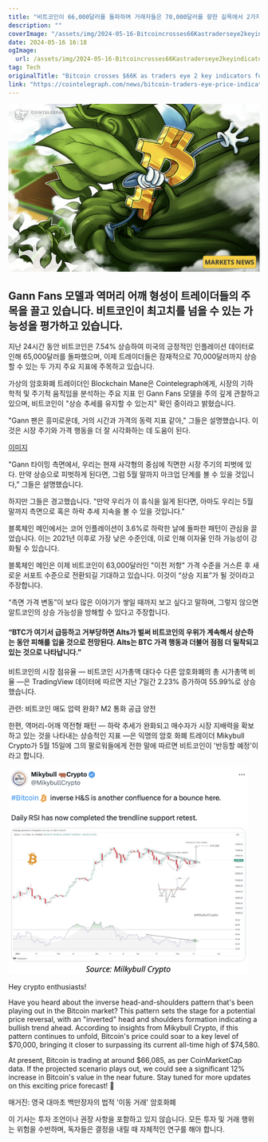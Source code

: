 ```yaml
---
title: "비트코인이 66,000달러를 돌파하며 거래자들은 70,000달러를 향한 길목에서 2가지 주요 지표를 주목하고 있다고 합니다"
description: ""
coverImage: "/assets/img/2024-05-16-Bitcoincrosses66Kastraderseye2keyindicatorsfor70Ktarget_thumbnail.png"
date: 2024-05-16 16:18
ogImage: 
  url: /assets/img/2024-05-16-Bitcoincrosses66Kastraderseye2keyindicatorsfor70Ktarget_thumbnail.png
tag: Tech
originalTitle: "Bitcoin crosses $66K as traders eye 2 key indicators for $70K target"
link: "https://cointelegraph.com/news/bitcoin-traders-eye-price-indicators-for-jump-to-70000"
---
```



![이미지](/assets/img/2024-05-16-Bitcoincrosses66Kastraderseye2keyindicatorsfor70Ktarget_thumbnail.png)

## Gann Fans 모델과 역머리 어깨 형성이 트레이더들의 주목을 끌고 있습니다. 비트코인이 최고치를 넘을 수 있는 가능성을 평가하고 있습니다.

지난 24시간 동안 비트코인은 7.54% 상승하여 미국의 긍정적인 인플레이션 데이터로 인해 65,000달러를 돌파했으며, 이제 트레이더들은 잠재적으로 70,000달러까지 상승할 수 있는 두 가지 주요 지표에 주목하고 있습니다.

가상의 암호화폐 트레이더인 Blockchain Mane은 Cointelegraph에게, 시장의 기하학적 및 주기적 움직임을 분석하는 주요 지표 인 Gann Fans 모델을 주의 깊게 관찰하고 있으며, 비트코인이 "상승 추세를 유지할 수 있는지" 확인 중이라고 밝혔습니다.

<div class="content-ad"></div>

"Gann 팬은 흥미로운데, 거의 시간과 가격의 동력 지표 같아," 그들은 설명했습니다. 이것은 시장 주기와 가격 행동을 더 잘 시각화하는 데 도움이 된다.

[이미지](/assets/img/2024-05-16-Bitcoincrosses66Kastraderseye2keyindicatorsfor70Ktarget_0.png)

"Gann 타이밍 측면에서, 우리는 현재 사각형의 중심에 직면한 시장 주기의 피벗에 있다. 만약 상승으로 피벗하게 된다면, 그럼 5월 말까지 마크업 단계를 볼 수 있을 것입니다," 그들은 설명했습니다.

하지만 그들은 경고했습니다. "만약 우리가 이 휴식을 잃게 된다면, 아마도 우리는 5월 말까지 측면으로 혹은 하락 추세 지속을 볼 수 있을 것입니다."

<div class="content-ad"></div>

블록체인 메인에서는 코어 인플레이션이 3.6%로 하락한 날에 돌파한 패턴이 관심을 끌었습니다. 이는 2021년 이후로 가장 낮은 수준인데, 이로 인해 이자율 인하 가능성이 강화될 수 있습니다.

블록체인 메인은 이제 비트코인이 63,000달러인 "이전 저항" 가격 수준을 거스른 후 새로운 서포트 수준으로 전환되길 기대하고 있습니다. 이것이 “상승 지표”가 될 것이라고 주장합니다.

“측면 가격 변동”이 보다 많은 이야기가 쌓일 때까지 보고 싶다고 말하며, 그렇지 않으면 알트코인의 상승 가능성을 방해할 수 있다고 주장합니다.

<div class="content-ad"></div>

#### “BTC가 여기서 급등하고 거부당하면 Alts가 벌써 비트코인의 우위가 계속해서 상슨하는 동안 피해를 입을 것으로 전망된다. Alts는 BTC 가격 행동과 더불어 점점 더 밀착되고 있는 것으로 나타납니다.”

비트코인의 시장 점유율 — 비트코인 시가총액 대다수 다른 암호화폐의 총 시가총액 비율 —은 TradingView 데이터에 따르면 지난 7일간 2.23% 증가하여 55.99%로 상승했습니다.

관련: 비트코인 매도 압력 완화? M2 통화 공급 양전

한편, 역머리-어깨 역전형 패턴 — 하락 추세가 완화되고 매수자가 시장 지배력을 확보하고 있는 것을 나타내는 상승적인 지표 —은 익명의 암호 화폐 트레이더 Mikybull Crypto가 5월 15일에 그의 팔로워들에게 전한 말에 따르면 비트코인이 '반등할 예정'이라고 합니다.

<div class="content-ad"></div>

![Bitcoin Price Prediction](/assets/img/2024-05-16-Bitcoincrosses66Kastraderseye2keyindicatorsfor70Ktarget_2.png)

Hey crypto enthusiasts! 

Have you heard about the inverse head-and-shoulders pattern that's been playing out in the Bitcoin market? This pattern sets the stage for a potential price reversal, with an "inverted" head and shoulders formation indicating a bullish trend ahead. According to insights from Mikybull Crypto, if this pattern continues to unfold, Bitcoin's price could soar to a key level of $70,000, bringing it closer to surpassing its current all-time high of $74,580.

At present, Bitcoin is trading at around $66,085, as per CoinMarketCap data. If the projected scenario plays out, we could see a significant 12% increase in Bitcoin's value in the near future. Stay tuned for more updates on this exciting price forecast! 🚀

<div class="content-ad"></div>

매거진: 영국 대마초 백만장자의 법적 '이동 거래' 암호화폐

이 기사는 투자 조언이나 권장 사항을 포함하고 있지 않습니다. 모든 투자 및 거래 행위는 위험을 수반하며, 독자들은 결정을 내릴 때 자체적인 연구를 해야 합니다.